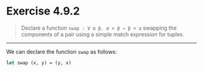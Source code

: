 # Exercise 4.9.2

> Declare a function `swap : ∀ α β. α × β → β × α` swapping the components of a pair using a simple match expression for tuples.

---

We can declare the function `swap` as follows:
```ocaml
let swap (x, y) = (y, x)
```
